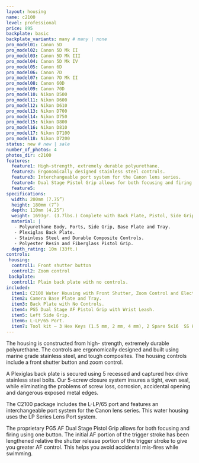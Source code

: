 ```yaml
---
layout: housing
name: c2100
level: professional
price: 895
backplate: basic
backplate_variants: many # many | none
pro_model01: Canon 5D
pro_model02: Canon 5D Mk II
pro_model03: Canon 5D Mk III
pro_model04: Canon 5D Mk IV
pro_model05: Canon 6D
pro_model06: Canon 7D
pro_model07: Canon 7D Mk II
pro_model08: Canon 60D
pro_model09: Canon 70D
pro_model10: Nikon D500
pro_model11: Nikon D600
pro_model12: Nikon D610
pro_model13: Nikon D700
pro_model14: Nikon D750
pro_model15: Nikon D800
pro_model16: Nikon D810
pro_model17: Nikon D7100
pro_model18: Nikon D7200
status: new # new | sale
number_of_photos: 4
photos_dir: c2100
features:
  feature1: High-strength, extremely durable polyurethane.
  feature2: Ergonomically designed stainless steel controls.
  feature3: Interchangeable port system for the Canon lens series.
  feature4: Dual Stage Pistol Grip allows for both focusing and firing using one button.
  feature5:
specifications:
  width: 200mm (7.75”)
  height: 180mm (7”)
  depth: 110mm (4.25”)
  weight: 1693gr. (3.7lbs.) Complete with Back Plate, Pistol, Side Grip and Port.
  material: |
   - Polyurethane Body, Ports, Side Grip, Base Plate and Tray.
   - Plexiglas Back Plate.
   - Stainless Steel and Durable Composite Controls.
   - Polyester Resin and Fiberglass Pistol Grip.
  depth_rating: 10m (33ft.)
controls:
 housing:
  control1: Front shutter button
  control2: Zoom control
 backplate:
  control1: Plain back plate with no controls.
included:
  item1: C2100 Water Housing with Front Shutter, Zoom Control and Electronic Cabling.
  item2: Camera Base Plate and Tray.
  item3: Back Plate with No Controls.
  item4: PG5 Dual Stage AF Pistol Grip with Wrist Leash.
  item5: Left Side Grip.
  item6: L-LP/65 Port.
  item7: Tool kit – 3 Hex Keys (1.5 mm, 2 mm, 4 mm), 2 Spare 5x16  SS Hex screws, 2 spare 5x12 mm  SS Flat Head Machine Screws, Packet of Marine Grease
---
```

The housing is constructed from high- strength, extremely durable polyurethane. The controls are ergonomically designed and built using marine grade stainless steel, and tough composites. The housing controls include a front shutter button and zoom control.

A Plexiglas back plate is secured using 5 recessed and captured hex drive stainless steel bolts. Our 5-screw closure system insures a tight, even seal, while eliminating the problems of screw loss, corrosion, accidental opening and dangerous exposed metal edges.

The C2100 package includes the L-LP/65 port and features an interchangeable port system for the Canon lens series. This water housing uses the LP Series Lens Port system.

The proprietary PG5 AF Dual Stage Pistol Grip allows for both focusing and firing using one button. The initial AF portion of the trigger stroke has been lengthened relative the shutter release portion of the trigger stroke to give you greater AF control. This helps you avoid accidental mis-fires while swimming.
